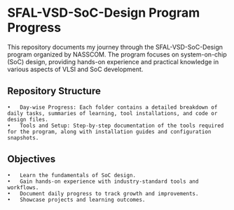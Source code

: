 # SFAL-VSD-SoC-Design Program Progress

This repository documents my journey through the SFAL-VSD-SoC-Design program organized by NASSCOM. The program focuses on system-on-chip (SoC) design, providing hands-on experience and practical knowledge in various aspects of VLSI and SoC development.
## Repository Structure

	•	Day-wise Progress: Each folder contains a detailed breakdown of daily tasks, summaries of learning, tool installations, and code or design files.
	•	Tools and Setup: Step-by-step documentation of the tools required for the program, along with installation guides and configuration snapshots.

## Objectives
	•	Learn the fundamentals of SoC design.
	•	Gain hands-on experience with industry-standard tools and workflows.
	•	Document daily progress to track growth and improvements.
	•	Showcase projects and learning outcomes.

 
